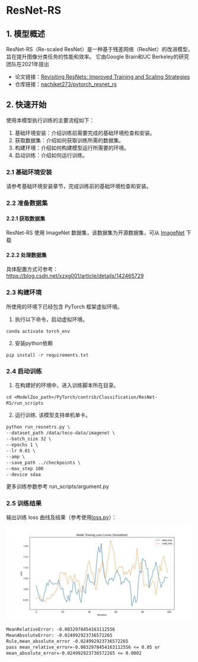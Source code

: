 # ResNet-RS
## 1. 模型概述
ResNet-RS（Re-scaled ResNet）是一种基于残差网络（ResNet）的改进模型，旨在提升图像分类任务的性能和效率。
它由Google Brain和UC Berkeley的研究团队在2021年提出
- 论文链接：[Revisiting ResNets: Improved Training and Scaling Strategies](https://arxiv.org/abs/2103.07579)
- 仓库链接：[nachiket273/pytorch_resnet_rs](https://github.com/nachiket273/pytorch_resnet_rs)

## 2. 快速开始
使用本模型执行训练的主要流程如下：
1. 基础环境安装：介绍训练前需要完成的基础环境检查和安装。
2. 获取数据集：介绍如何获取训练所需的数据集。
3. 构建环境：介绍如何构建模型运行所需要的环境。
4. 启动训练：介绍如何运行训练。

### 2.1 基础环境安装

请参考基础环境安装章节，完成训练前的基础环境检查和安装。

### 2.2 准备数据集
#### 2.2.1 获取数据集
ResNet-RS 使用 ImageNet 数据集，该数据集为开源数据集，可从 [ImageNet](https://image-net.org/) 下载

#### 2.2.2 处理数据集
具体配置方式可参考：https://blog.csdn.net/xzxg001/article/details/142465729


### 2.3 构建环境
所使用的环境下已经包含 PyTorch 框架虚拟环境。
1. 执行以下命令，启动虚拟环境。 
```
conda activate torch_env
```

2. 安装python依赖
```
pip install -r requirements.txt
```

### 2.4 启动训练
1. 在构建好的环境中，进入训练脚本所在目录。
```
cd <ModelZoo_path>/PyTorch/contrib/Classification/ResNet-RS/run_scripts
```
2. 运行训练. 该模型支持单机单卡。
```shell
python run_resnetrs.py \
--dataset_path /data/teco-data/imagenet \
--batch_size 32 \
--epochs 1 \
--lr 0.01 \
--amp \
--save_path ../checkpoints \
--max_step 100
--device sdaa
```
更多训练参数参考 run_scripts/argument.py

### 2.5 训练结果
输出训练 loss 曲线及结果（参考使用[loss.py](./run_scripts/loss.py)）：

![loss](./run_scripts/loss.jpg)

```text
MeanRelativeError: -0.0032978454163112556
MeanAbsoluteError: -0.024992923736572265
Rule,mean_absolute_error -0.024992923736572265
pass mean_relative_error=-0.0032978454163112556 <= 0.05 or mean_absolute_error=-0.024992923736572265 <= 0.0002
```
